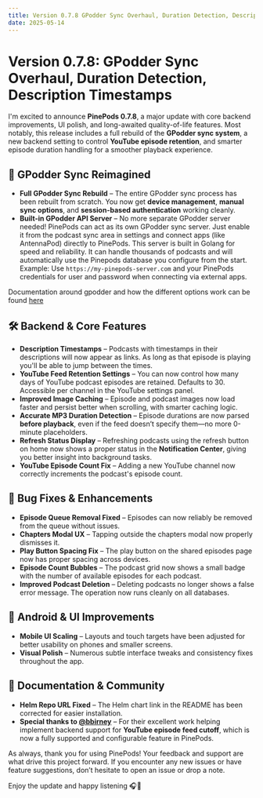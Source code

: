 ```yaml
---
title: Version 0.7.8 GPodder Sync Overhaul, Duration Detection, Description Timestamps
date: 2025-05-14
---
```


# Version 0.7.8: GPodder Sync Overhaul, Duration Detection, Description Timestamps

I'm excited to announce **PinePods 0.7.8**, a major update with core backend improvements, UI polish, and long-awaited quality-of-life features. Most notably, this release includes a full rebuild of the **GPodder sync system**, a new backend setting to control **YouTube episode retention**, and smarter episode duration handling for a smoother playback experience.

## 🔄 GPodder Sync Reimagined  
- **Full GPodder Sync Rebuild** – The entire GPodder sync process has been rebuilt from scratch. You now get **device management**, **manual sync options**, and **session-based authentication** working cleanly.
- **Built-in GPodder API Server** – No more separate GPodder server needed! PinePods can act as its own GPodder sync server. Just enable it from the podcast sync area in settings and connect apps (like AntennaPod) directly to PinePods. This server is built in Golang for speed and reliability. It can handle thousands of podcasts and will automatically use the Pinepods database you configure from the start. 
  Example: Use `https://my-pinepods-server.com` and your PinePods credentials for user and password when connecting via external apps.

Documentation around gpodder and how the different options work can be found [here](https://www.pinepods.online/docs/tutorial-extras/gpodder-sync)

## 🛠️ Backend & Core Features
* **Description Timestamps** – Podcasts with timestamps in their descriptions will now appear as links. As long as that episode is playing you'll be able to jump between the times.
* **YouTube Feed Retention Settings** – You can now control how many days of YouTube podcast episodes are retained. Defaults to 30. Accessible per channel in the YouTube settings panel.
* **Improved Image Caching** – Episode and podcast images now load faster and persist better when scrolling, with smarter caching logic.
* **Accurate MP3 Duration Detection** – Episode durations are now parsed **before playback**, even if the feed doesn’t specify them—no more 0-minute placeholders.
* **Refresh Status Display** – Refreshing podcasts using the refresh button on home now shows a proper status in the **Notification Center**, giving you better insight into background tasks.
* **YouTube Episode Count Fix** – Adding a new YouTube channel now correctly increments the podcast's episode count.

## 🧹 Bug Fixes & Enhancements
* **Episode Queue Removal Fixed** – Episodes can now reliably be removed from the queue without issues.
* **Chapters Modal UX** – Tapping outside the chapters modal now properly dismisses it.
* **Play Button Spacing Fix** – The play button on the shared episodes page now has proper spacing across devices.
* **Episode Count Bubbles** – The podcast grid now shows a small badge with the number of available episodes for each podcast.
* **Improved Podcast Deletion** – Deleting podcasts no longer shows a false error message. The operation now runs cleanly on all databases.

## 📱 Android & UI Improvements
* **Mobile UI Scaling** – Layouts and touch targets have been adjusted for better usability on phones and smaller screens.
* **Visual Polish** – Numerous subtle interface tweaks and consistency fixes throughout the app.

## 📄 Documentation & Community
* **Helm Repo URL Fixed** – The Helm chart link in the README has been corrected for easier installation.
* **Special thanks to [@bbirney](https://github.com/bbirney)** – For their excellent work helping implement backend support for **YouTube episode feed cutoff**, which is now a fully supported and configurable feature in PinePods.

As always, thank you for using PinePods! Your feedback and support are what drive this project forward. If you encounter any new issues or have feature suggestions, don’t hesitate to open an issue or drop a note.

Enjoy the update and happy listening 🎧🚀
